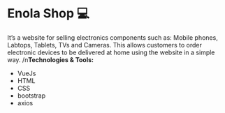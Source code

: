 # Enola Shop 💻
It’s a website for selling electronics components such as: Mobile phones, Labtops,
Tablets, TVs and Cameras. This allows customers to order electronic
devices to be delivered at home using the website in a simple way.
/n**Technologies & Tools:**
- VueJs
- HTML
- CSS
- bootstrap
- axios
